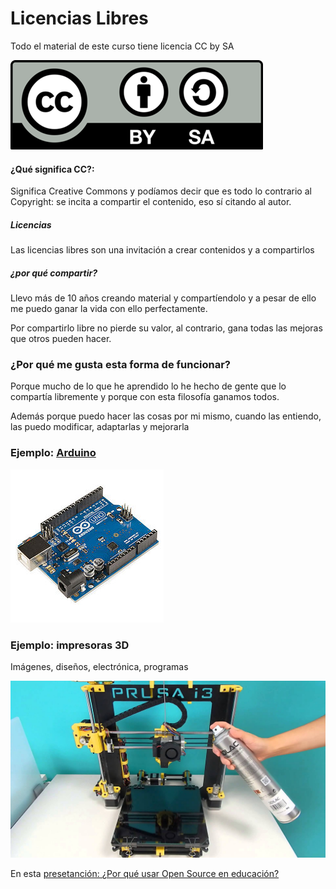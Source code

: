 # Licencias Libres 

Todo el material de este curso tiene licencia CC by SA

![Licencia CC](./images/Licencia_CC.png)

#### ¿Qué significa CC?:

Significa Creative Commons y podíamos decir que es todo lo contrario al Copyright: se incita a compartir el contenido, eso sí citando al autor.

#####  Licencias

Las licencias libres son una invitación a crear contenidos y a compartirlos

#####  ¿por qué compartir?

Llevo más de 10 años creando material y compartíendolo y a pesar de ello me puedo ganar la vida con ello perfectamente. 

Por compartirlo libre no pierde su valor, al contrario, gana todas las mejoras que otros pueden hacer.

### ¿Por qué me gusta esta forma de funcionar?

Porque mucho de lo que he aprendido lo he hecho de gente que lo compartía libremente y porque con esta filosofía ganamos todos.

Además porque puedo hacer las cosas por mi mismo, cuando las entiendo, las puedo modificar, adaptarlas y mejorarla

### Ejemplo: [Arduino](http://www.arduino.cc)
![arduino](./images/Arduino_Uno_-_R3.jpg)


### Ejemplo: impresoras 3D
Imágenes, diseños, electrónica, programas

![prusa](./images/prusa.jpg)

En esta [presetanción: ¿Por qué usar Open Source en educación?](http://www.slideshare.net/josepujolperez/programacion-y-robtica-secundaria-open-source?next_slideshow=1)

